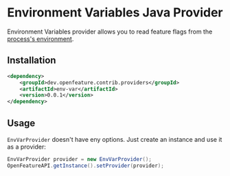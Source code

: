 # Environment Variables Java Provider

Environment Variables provider allows you to read feature flags from the [process's environment](https://en.wikipedia.org/wiki/Environment_variable).

## Installation

<!-- x-release-please-start-version -->

```xml
<dependency>
    <groupId>dev.openfeature.contrib.providers</groupId>
    <artifactId>env-var</artifactId>
    <version>0.0.1</version>
</dependency>
```

<!-- x-release-please-end-version -->

## Usage

`EnvVarProvider` doesn't have eny options.
Just create an instance and use it as a provider:

```java
EnvVarProvider provider = new EnvVarProvider();
OpenFeatureAPI.getInstance().setProvider(provider);
```

